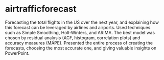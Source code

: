 # airtrafficforecast
Forecasting the total flights in the US over the next year, and explaining how this forecast can be leveraged by airlines and airports. Used techniques such as Simple Smoothing, Holt-Winters, and ARIMA. The best model was chosen by residual analysis (ACF, histogram, correlation plots) and accuracy measures (MAPE). Presented the entire process of creating the forecasts, choosing the most accurate one, and giving valuable insights on PowerPoint.
